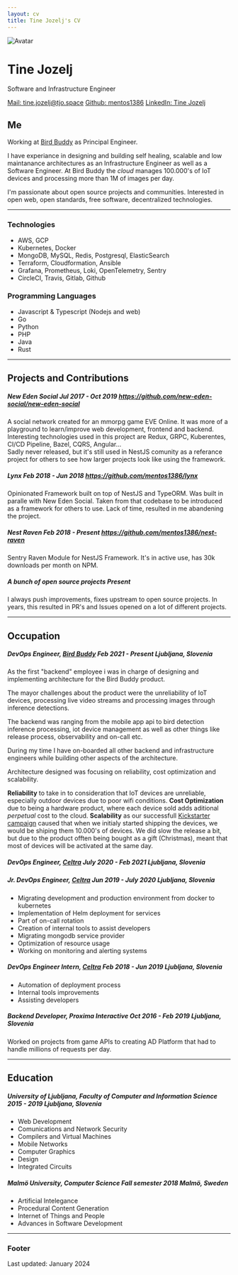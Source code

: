 ```yaml
---
layout: cv
title: Tine Jozelj's CV
---
```


<div id="headline">
    <img class="avatar" src="https://avatars2.githubusercontent.com/u/1910649?s=460&u=d7ef7a7cd65e644b936e232d61ce21cf2cead047&v=4" alt="Avatar"/>
    <h1 class="title">Tine Jozelj</h1>
    <p class="subtitle">Software and Infrastructure Engineer</p>
</div>

<div id="webaddress">
<a href="mailto:tine.jozelj@tjo.space">Mail: tine.jozelj@tjo.space</a>
<a href="https://github.com/mentos1386">Github: mentos1386</a>
<a href="https://www.linkedin.com/in/tine-jozelj-884398121/">LinkedIn: Tine Jozelj</a>
</div>


## Me

Working at [Bird Buddy](https://mybirdbuddy.com/) as Principal Engineer.

I have experiance in designing and building self healing, scalable and low maintanance architectures
as an Infrastructure Engineer as well as a Software Engineer. At Bird Buddy the _cloud_ manages
100.000's of IoT devices and processing more than 1M of images per day.

I'm passionate about open source projects and communities. Interested in open web, open standards,
free software, decentralized technologies.

---

### Technologies

 * AWS, GCP
 * Kubernetes, Docker
 * MongoDB, MySQL, Redis, Postgresql, ElasticSearch
 * Terraform, Cloudformation, Ansible
 * Grafana, Prometheus, Loki, OpenTelemetry, Sentry
 * CircleCI, Travis, Gitlab, Github

### Programming Languages

 * Javascript & Typescript (Nodejs and web)
 * Go
 * Python
 * PHP
 * Java
 * Rust

---

<h2 class="page-break">Projects and Contributions</h2>

<h5>
    <span class="title"><strong>New Eden Social</strong></span>
    <span class="date">Jul 2017 - Oct 2019</span>
    <a href="https://github.com/new-eden-social/new-eden-social">https://github.com/new-eden-social/new-eden-social</a>
</h5>

<p>
A social network created for an mmorpg game EVE Online. It was more of a playground to learn/improve web development, frontend and backend.
Interesting technologies used in this project are Redux, GRPC, Kuberentes, CI/CD Pipeline, Bazel, CQRS, Angular...
<br/>
Sadly never released, but it's still used in NestJS comunity as a referance project for others to see how larger projects look like using
the framework.
</p>

<h5>
    <span class="title"><strong>Lynx</strong></span>
    <span class="date">Feb 2018 - Jun 2018</span>
    <a href="https://github.com/mentos1386/lynx">https://github.com/mentos1386/lynx</a>
</h5>

Opinionated Framework built on top of NestJS and TypeORM. Was built in paralle with New Eden Social.
Taken from that codebase to be introduced as a framework for others to use.
Lack of time, resulted in me abandening the project.

<h5>
    <span class="title"><strong>Nest Raven</strong></span>
    <span class="date">Feb 2018 - Present</span>
    <a href="https://github.com/mentos1386/nest-raven">https://github.com/mentos1386/nest-raven</a>
</h5>

Sentry Raven Module for NestJS Framework. It's in active use, has 30k downloads per month on NPM.

<h5>
    <span class="title"><strong>A bunch of open source projects</strong></span>
    <span class="date">Present</span>
</h5>

I always push improvements, fixes upstream to open source projects. In years, this resulted in PR's and Issues opened on a lot of different projects.

---


<h2 class="page-break">Occupation</h2>

<h5>
    <span class="title"><strong>DevOps Engineer</strong>, <a href="https://mybirdbuddy.com/">Bird Buddy</a></span>
    <span class="date">Feb 2021 - Present</span>
    <i>Ljubljana, Slovenia</i>
</h5>

As the first "backend" employee i was in charge of designing and implementing architecture for the Bird Buddy product.

The mayor challenges about the product were the unreliability of IoT devices, processing live video streams and processing
images through inference detections.

The backend was ranging from the mobile app api to bird detection inference processing, iot device management as well as
other things like release process, observability and on-call etc.

During my time I have on-boarded all other backend and infrastructure engineers while building other aspects of the architecture.

Architecture designed was focusing on reliability, cost optimization and scalability.

__Reliability__ to take in to consideration that IoT devices are unreliable, especially outdoor devices due to poor wifi conditions.
__Cost Optimization__ due to being a hardware product, where each device sold adds aditional _perpetual_ cost to the cloud.
__Scalability__ as our successfull [Kickstarter campaign](https://www.kickstarter.com/projects/mybirdbuddy/bird-buddy-a-smart-bird-feeder)
caused that when we initialy started shipping the devices, we would be shiping them 10.000's of devices.
We did slow the release a bit, but due to the product offten being bought as a gift (Christmas),
meant that most of devices will be activated at the same day.


<h5>
    <span class="title"><strong>DevOps Engineer</strong>, <a href="https://celtra.com/">Celtra</a></span>
    <span class="date">July 2020 - Feb 2021</span>
    <i>Ljubljana, Slovenia</i>
</h5>

<h5>
    <span class="title"><strong>Jr. DevOps Engineer</strong>, <a href="https://celtra.com/">Celtra</a></span>
    <span class="date">Jun 2019 - July 2020</span>
    <i>Ljubljana, Slovenia</i>
</h5>

 * Migrating development and production environment from docker to kubernetes
 * Implementation of Helm deployment for services
 * Part of on-call rotation
 * Creation of internal tools to assist developers
 * Migrating mongodb service provider
 * Optimization of resource usage
 * Working on monitoring and alerting systems

<h5>
    <span class="title"><strong>DevOps Engineer Intern</strong>, <a href="https://celtra.com/">Celtra</a></span>
    <span class="date">Feb 2018 - Jun 2019</span>
    <i>Ljubljana, Slovenia</i>
</h5>

 * Automation of deployment process
 * Internal tools improvements
 * Assisting developers

<h5>
    <span class="title"><strong>Backend Developer</strong>, Proxima Interactive</span>
    <span class="date">Oct 2016 - Feb 2019</span>
    <i>Ljubljana, Slovenia</i>
</h5>

Worked on projects from game APIs to creating AD Platform that had to handle millions of requests per day.

---

## Education

<h5>
    <span class="title"><strong>University of Ljubljana, Faculty of Computer and Information Science</strong></span>
    <span class="date">2015 - 2019</span>
    <i>Ljubljana, Slovenia</i>
</h5>
 
 * Web Development
 * Comunications and Network Security
 * Compilers and Virtual Machines
 * Mobile Networks
 * Computer Graphics
 * Design
 * Integrated Circuits

<h5>
    <span class="title"><strong>Malmö University, Computer Science</strong></span>
    <span class="date">Fall semester 2018</span>
    <i>Malmö, Sweden</i>
</h5>

 * Artificial Intelegance
 * Procedural Content Generation
 * Internet of Things and People
 * Advances in Software Development

---

### Footer

Last updated: January 2024

